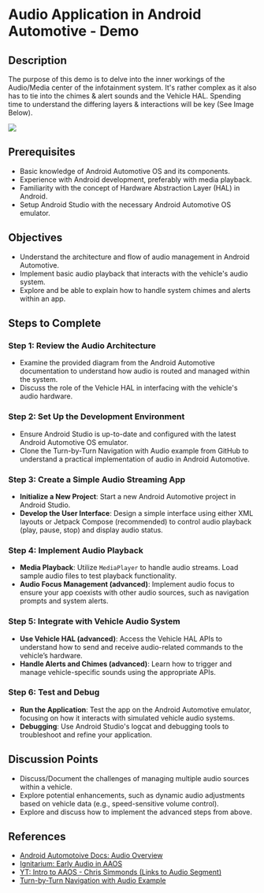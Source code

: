 # Audio Application in Android Automotive - Demo

## Description

The purpose of this demo is to delve into the inner workings of the Audio/Media center of the infotainment system. It's rather complex as it also has to tie into the chimes & alert sounds and the Vehicle HAL. Spending time to understand the differing layers & interactions will be key (See Image Below).

![](https://source.android.com/static/docs/automotive/images/14-audio-01.png)

## Prerequisites
- Basic knowledge of Android Automotive OS and its components.
- Experience with Android development, preferably with media playback.
- Familiarity with the concept of Hardware Abstraction Layer (HAL) in Android.
- Setup Android Studio with the necessary Android Automotive OS emulator.

## Objectives
- Understand the architecture and flow of audio management in Android Automotive.
- Implement basic audio playback that interacts with the vehicle's audio system.
- Explore and be able to explain how to handle system chimes and alerts within an app.

## Steps to Complete

### Step 1: Review the Audio Architecture
- Examine the provided diagram from the Android Automotive documentation to understand how audio is routed and managed within the system.
- Discuss the role of the Vehicle HAL in interfacing with the vehicle's audio hardware.

### Step 2: Set Up the Development Environment
- Ensure Android Studio is up-to-date and configured with the latest Android Automotive OS emulator.
- Clone the Turn-by-Turn Navigation with Audio example from GitHub to understand a practical implementation of audio in Android Automotive.

### Step 3: Create a Simple Audio Streaming App
- **Initialize a New Project**: Start a new Android Automotive project in Android Studio.
- **Develop the User Interface**: Design a simple interface using either XML layouts or Jetpack Compose (recommended) to control audio playback (play, pause, stop) and display audio status. 

### Step 4: Implement Audio Playback
- **Media Playback**: Utilize `MediaPlayer` to handle audio streams. Load sample audio files to test playback functionality.
- **Audio Focus Management (advanced)**: Implement audio focus to ensure your app coexists with other audio sources, such as navigation prompts and system alerts.

### Step 5: Integrate with Vehicle Audio System
- **Use Vehicle HAL (advanced)**: Access the Vehicle HAL APIs to understand how to send and receive audio-related commands to the vehicle’s hardware.
- **Handle Alerts and Chimes (advanced)**: Learn how to trigger and manage vehicle-specific sounds using the appropriate APIs.

### Step 6: Test and Debug
- **Run the Application**: Test the app on the Android Automotive emulator, focusing on how it interacts with simulated vehicle audio systems.
- **Debugging**: Use Android Studio's logcat and debugging tools to troubleshoot and refine your application.

## Discussion Points
- Discuss/Document the challenges of managing multiple audio sources within a vehicle.
- Explore potential enhancements, such as dynamic audio adjustments based on vehicle data (e.g., speed-sensitive volume control).
- Explore and discuss how to implement the advanced steps from above.

## References

- [Android Automotoive Docs: Audio Overview](https://source.android.com/docs/automotive/audio)
- [Ignitarium: Early Audio in AAOS](https://ignitarium.com/early-audio-in-android-automotive/)
- [YT: Intro to AAOS - Chris Simmonds (Links to Audio Segment)](https://youtu.be/KVM5njlZ4sM?si=GwW8J1CDDXMduI9P&t=2159)
- [Turn-by-Turn Navigation with Audio Example](https://github.com/android/car-samples/tree/main/car_app_library/navigation)